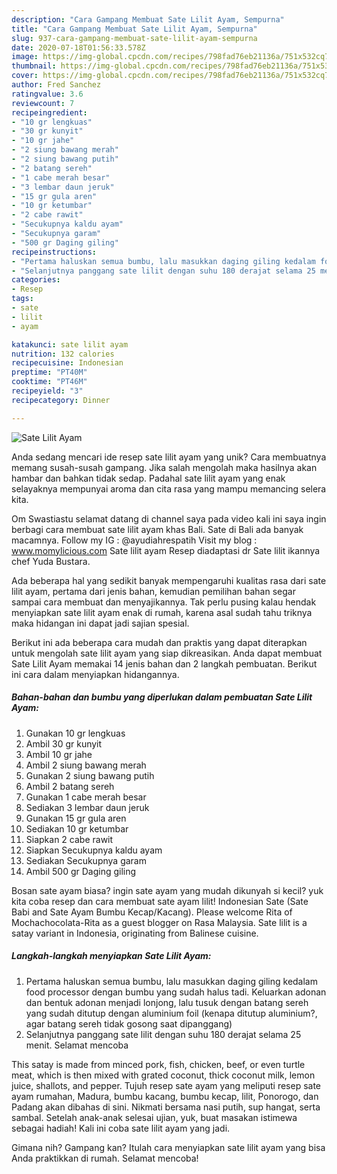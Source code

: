 ```yaml
---
description: "Cara Gampang Membuat Sate Lilit Ayam, Sempurna"
title: "Cara Gampang Membuat Sate Lilit Ayam, Sempurna"
slug: 937-cara-gampang-membuat-sate-lilit-ayam-sempurna
date: 2020-07-18T01:56:33.578Z
image: https://img-global.cpcdn.com/recipes/798fad76eb21136a/751x532cq70/sate-lilit-ayam-foto-resep-utama.jpg
thumbnail: https://img-global.cpcdn.com/recipes/798fad76eb21136a/751x532cq70/sate-lilit-ayam-foto-resep-utama.jpg
cover: https://img-global.cpcdn.com/recipes/798fad76eb21136a/751x532cq70/sate-lilit-ayam-foto-resep-utama.jpg
author: Fred Sanchez
ratingvalue: 3.6
reviewcount: 7
recipeingredient:
- "10 gr lengkuas"
- "30 gr kunyit"
- "10 gr jahe"
- "2 siung bawang merah"
- "2 siung bawang putih"
- "2 batang sereh"
- "1 cabe merah besar"
- "3 lembar daun jeruk"
- "15 gr gula aren"
- "10 gr ketumbar"
- "2 cabe rawit"
- "Secukupnya kaldu ayam"
- "Secukupnya garam"
- "500 gr Daging giling"
recipeinstructions:
- "Pertama haluskan semua bumbu, lalu masukkan daging giling kedalam food processor dengan bumbu yang sudah halus tadi. Keluarkan adonan dan bentuk adonan menjadi lonjong, lalu tusuk dengan batang sereh yang sudah ditutup dengan aluminium foil (kenapa ditutup aluminium?, agar batang sereh tidak gosong saat dipanggang)"
- "Selanjutnya panggang sate lilit dengan suhu 180 derajat selama 25 menit. Selamat mencoba"
categories:
- Resep
tags:
- sate
- lilit
- ayam

katakunci: sate lilit ayam 
nutrition: 132 calories
recipecuisine: Indonesian
preptime: "PT40M"
cooktime: "PT46M"
recipeyield: "3"
recipecategory: Dinner

---
```



![Sate Lilit Ayam](https://img-global.cpcdn.com/recipes/798fad76eb21136a/751x532cq70/sate-lilit-ayam-foto-resep-utama.jpg)

Anda sedang mencari ide resep sate lilit ayam yang unik? Cara membuatnya memang susah-susah gampang. Jika salah mengolah maka hasilnya akan hambar dan bahkan tidak sedap. Padahal sate lilit ayam yang enak selayaknya mempunyai aroma dan cita rasa yang mampu memancing selera kita.

Om Swastiastu selamat datang di channel saya pada video kali ini saya ingin berbagi cara membuat sate lilit ayam khas Bali. Sate di Bali ada banyak macamnya. Follow my IG : @ayudiahrespatih Visit my blog : www.momylicious.com Sate lilit ayam Resep diadaptasi dr Sate lilit ikannya chef Yuda Bustara.

Ada beberapa hal yang sedikit banyak mempengaruhi kualitas rasa dari sate lilit ayam, pertama dari jenis bahan, kemudian pemilihan bahan segar sampai cara membuat dan menyajikannya. Tak perlu pusing kalau hendak menyiapkan sate lilit ayam enak di rumah, karena asal sudah tahu triknya maka hidangan ini dapat jadi sajian spesial.


Berikut ini ada beberapa cara mudah dan praktis yang dapat diterapkan untuk mengolah sate lilit ayam yang siap dikreasikan. Anda dapat membuat Sate Lilit Ayam memakai 14 jenis bahan dan 2 langkah pembuatan. Berikut ini cara dalam menyiapkan hidangannya.

<!--inarticleads1-->

##### Bahan-bahan dan bumbu yang diperlukan dalam pembuatan Sate Lilit Ayam:

1. Gunakan 10 gr lengkuas
1. Ambil 30 gr kunyit
1. Ambil 10 gr jahe
1. Ambil 2 siung bawang merah
1. Gunakan 2 siung bawang putih
1. Ambil 2 batang sereh
1. Gunakan 1 cabe merah besar
1. Sediakan 3 lembar daun jeruk
1. Gunakan 15 gr gula aren
1. Sediakan 10 gr ketumbar
1. Siapkan 2 cabe rawit
1. Siapkan Secukupnya kaldu ayam
1. Sediakan Secukupnya garam
1. Ambil 500 gr Daging giling


Bosan sate ayam biasa? ingin sate ayam yang mudah dikunyah si kecil? yuk kita coba resep dan cara membuat sate ayam lilit! Indonesian Sate (Sate Babi and Sate Ayam Bumbu Kecap/Kacang). Please welcome Rita of Mochachocolata-Rita as a guest blogger on Rasa Malaysia. Sate lilit is a satay variant in Indonesia, originating from Balinese cuisine. 

<!--inarticleads2-->

##### Langkah-langkah menyiapkan Sate Lilit Ayam:

1. Pertama haluskan semua bumbu, lalu masukkan daging giling kedalam food processor dengan bumbu yang sudah halus tadi. Keluarkan adonan dan bentuk adonan menjadi lonjong, lalu tusuk dengan batang sereh yang sudah ditutup dengan aluminium foil (kenapa ditutup aluminium?, agar batang sereh tidak gosong saat dipanggang)
1. Selanjutnya panggang sate lilit dengan suhu 180 derajat selama 25 menit. Selamat mencoba


This satay is made from minced pork, fish, chicken, beef, or even turtle meat, which is then mixed with grated coconut, thick coconut milk, lemon juice, shallots, and pepper. Tujuh resep sate ayam yang meliputi resep sate ayam rumahan, Madura, bumbu kacang, bumbu kecap, lilit, Ponorogo, dan Padang akan dibahas di sini. Nikmati bersama nasi putih, sup hangat, serta sambal. Setelah anak-anak selesai ujian, yuk, buat masakan istimewa sebagai hadiah! Kali ini coba sate lilit ayam yang jadi. 

Gimana nih? Gampang kan? Itulah cara menyiapkan sate lilit ayam yang bisa Anda praktikkan di rumah. Selamat mencoba!
